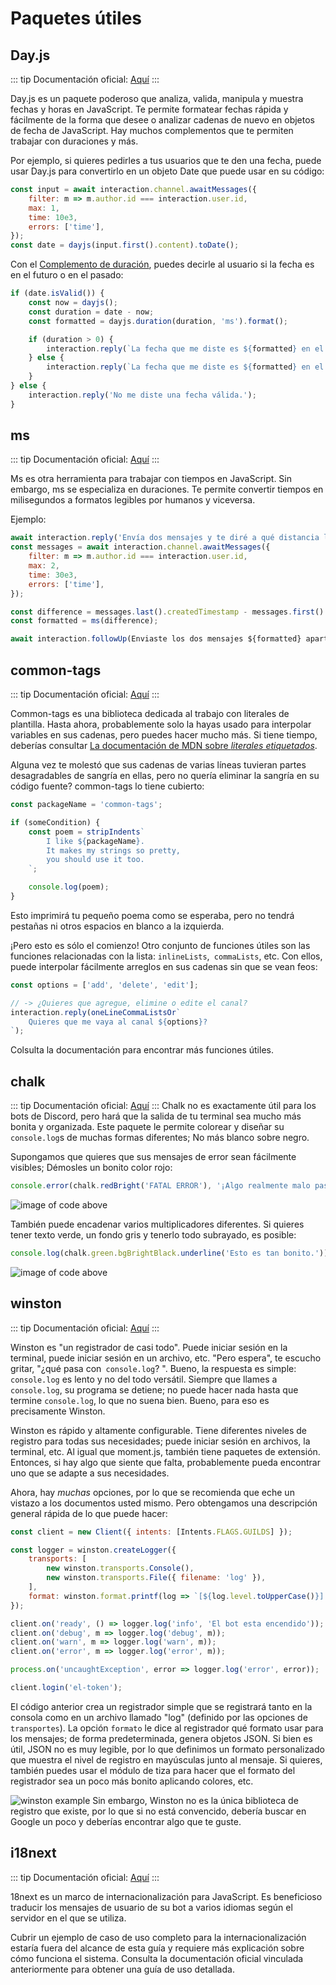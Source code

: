 # Paquetes útiles

## Day.js

::: tip
Documentación oficial: [Aquí](https://day.js.org/en)
:::

Day.js es un paquete poderoso que analiza, valida, manipula y muestra fechas y horas en JavaScript.
Te permite formatear fechas rápida y fácilmente de la forma que desee o analizar cadenas de nuevo en objetos de fecha de JavaScript.
Hay muchos complementos que te permiten trabajar con duraciones y más.

Por ejemplo, si quieres pedirles a tus usuarios que te den una fecha,
puede usar Day.js para convertirlo en un objeto Date que puede usar en su código:

<!-- eslint-skip -->
```js
const input = await interaction.channel.awaitMessages({ 
	filter: m => m.author.id === interaction.user.id, 
	max: 1,
	time: 10e3,
	errors: ['time'],
});
const date = dayjs(input.first().content).toDate();
```

Con el [Complemento de duración](https://day.js.org/docs/en/durations/durations), puedes decirle al usuario si la fecha es en el futuro o en el pasado:

```js
if (date.isValid()) {
	const now = dayjs();
	const duration = date - now;
	const formatted = dayjs.duration(duration, 'ms').format();

	if (duration > 0) {
		interaction.reply(`La fecha que me diste es ${formatted} en el futuro.`);
	} else {
		interaction.reply(`La fecha que me diste es ${formatted} en el pasado.`);
	}
} else {
	interaction.reply('No me diste una fecha válida.');
}
```

## ms

::: tip
Documentación oficial: [Aquí](https://github.com/vercel/ms)
:::

Ms es otra herramienta para trabajar con tiempos en JavaScript. Sin embargo, ms se especializa en duraciones.
Te permite convertir tiempos en milisegundos a formatos legibles por humanos y viceversa.

Ejemplo:

<!-- eslint-skip -->
```js
await interaction.reply('Envía dos mensajes y te diré a qué distancia los enviaste.
const messages = await interaction.channel.awaitMessages({
	filter: m => m.author.id === interaction.user.id,
	max: 2,
	time: 30e3,
	errors: ['time'],
});

const difference = messages.last().createdTimestamp - messages.first().createdTimestamp;
const formatted = ms(difference);

await interaction.followUp(Enviaste los dos mensajes ${formatted} aparte.`);
```

## common-tags

::: tip
Documentación oficial: [Aquí](https://github.com/zspecza/common-tags)
:::

Common-tags es una biblioteca dedicada al trabajo con literales de plantilla.
Hasta ahora, probablemente solo la hayas usado para interpolar variables en sus cadenas, pero puedes hacer mucho más.
Si tiene tiempo, deberías consultar [La documentación de MDN sobre *literales etiquetados*](Https://developer.mozilla.org/en-US/docs/Web/JavaScript/Reference/Template_literals#Tagged_templates).

Alguna vez te molestó que sus cadenas de varias líneas tuvieran partes desagradables de sangría en ellas,
pero no quería eliminar la sangría en su código fuente?
common-tags lo tiene cubierto:

```js
const packageName = 'common-tags';

if (someCondition) {
	const poem = stripIndents`
		I like ${packageName}.
		It makes my strings so pretty,
		you should use it too.
	`;

	console.log(poem);
}
```
Esto imprimirá tu pequeño poema como se esperaba, pero no tendrá pestañas ni otros espacios en blanco a la izquierda.

¡Pero esto es sólo el comienzo! Otro conjunto de funciones útiles son las funciones relacionadas con la lista:
`inlineLists`,` commaLists`, etc.
Con ellos, puede interpolar fácilmente arreglos en sus cadenas sin que se vean feos:

```js
const options = ['add', 'delete', 'edit'];

// -> ¿Quieres que agregue, elimine o edite el canal?
interaction.reply(oneLineCommaListsOr`
	Quieres que me vaya al canal ${options}?
`);
```

Colsulta la documentación para encontrar más funciones útiles.

## chalk

::: tip
Documentación oficial: [Aquí](https://www.npmjs.com/package/chalk)
:::
Chalk no es exactamente útil para los bots de Discord, pero hará que la salida de tu terminal sea mucho más bonita y organizada.
Este paquete le permite colorear y diseñar su `console.log`s de muchas formas diferentes; No más blanco sobre negro.

Supongamos que quieres que sus mensajes de error sean fácilmente visibles; Démosles un bonito color rojo:

```js
console.error(chalk.redBright('FATAL ERROR'), '¡Algo realmente malo pasó!');
```

![image of code above](./images/chalk-red.png)

También puede encadenar varios multiplicadores diferentes.
Si quieres tener texto verde, un fondo gris y tenerlo todo subrayado, es posible:

```js
console.log(chalk.green.bgBrightBlack.underline('Esto es tan bonito.'));
```

![image of code above](./images/chalk-ugly.png)

## winston

::: tip
Documentación oficial: [Aquí](https://github.com/winstonjs/winston)
:::

Winston es "un registrador de casi todo".
Puede iniciar sesión en la terminal, puede iniciar sesión en un archivo, etc.
"Pero espera", te escucho gritar, "¿qué pasa con` console.log`? ".
Bueno, la respuesta es simple: `console.log` es lento y no del todo versátil.
Siempre que llames a `console.log`, su programa se detiene; no puede hacer nada hasta que termine `console.log`, lo que no suena bien.
Bueno, para eso es precisamente Winston.

Winston es rápido y altamente configurable. Tiene diferentes niveles de registro para todas sus necesidades; puede iniciar sesión en archivos, la terminal, etc.
Al igual que moment.js, también tiene paquetes de extensión. Entonces, si hay algo que siente que falta, probablemente pueda encontrar uno que se adapte a sus necesidades.

Ahora, hay *muchas* opciones, por lo que se recomienda que eche un vistazo a los documentos usted mismo.
Pero obtengamos una descripción general rápida de lo que puede hacer:

```js
const client = new Client({ intents: [Intents.FLAGS.GUILDS] });

const logger = winston.createLogger({
	transports: [
		new winston.transports.Console(),
		new winston.transports.File({ filename: 'log' }),
	],
	format: winston.format.printf(log => `[${log.level.toUpperCase()}] - ${log.message}`),
});

client.on('ready', () => logger.log('info', 'El bot esta encendido'));
client.on('debug', m => logger.log('debug', m));
client.on('warn', m => logger.log('warn', m));
client.on('error', m => logger.log('error', m));

process.on('uncaughtException', error => logger.log('error', error));

client.login('el-token');
```

El código anterior crea un registrador simple que se registrará tanto en la consola como en un archivo llamado "log" (definido por las opciones de `transportes`).
La opción `formato` le dice al registrador qué formato usar para los mensajes; de forma predeterminada, genera objetos JSON.
Si bien es útil, JSON no es muy legible, por lo que definimos un formato personalizado que muestra el nivel de registro en mayúsculas junto al mensaje.
Si quieres, también puedes usar el módulo de tiza para hacer que el formato del registrador sea un poco más bonito aplicando colores, etc.

![winston example](./images/winston.png)
Sin embargo, Winston no es la única biblioteca de registro que existe, por lo que si no está convencido, debería buscar en Google un poco y
deberías encontrar algo que te guste.
## i18next

::: tip
Documentación oficial: [Aquí](https://www.i18next.com)
:::

18next es un marco de internacionalización para JavaScript. Es beneficioso traducir los mensajes de usuario de su bot a varios idiomas según el servidor en el que se utiliza.

Cubrir un ejemplo de caso de uso completo para la internacionalización estaría fuera del alcance de esta guía y requiere más explicación sobre cómo funciona el sistema. Consulta la documentación oficial vinculada anteriormente para obtener una guía de uso detallada.
